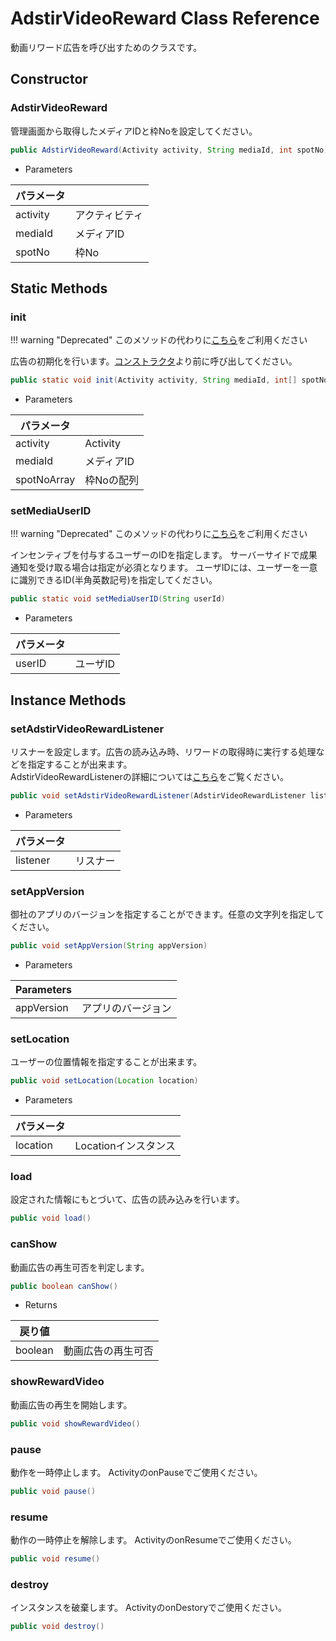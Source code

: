 # AdstirVideoReward Class Reference

動画リワード広告を呼び出すためのクラスです。

## Constructor
### AdstirVideoReward
管理画面から取得したメディアIDと枠Noを設定してください。

```java
public AdstirVideoReward(Activity activity, String mediaId, int spotNo) 
```

* Parameters

|パラメータ||
|---|---|
|activity|アクティビティ|
|mediaId|メディアID|
|spotNo|枠No|

## Static Methods

### init

!!! warning "Deprecated"
    このメソッドの代わりに[こちら](../AdstirVideoAds-Class-Reference.md#init)をご利用ください

広告の初期化を行います。[コンストラクタ](#AdstirVideoReward)より前に呼び出してください。

```java
public static void init(Activity activity, String mediaId, int[] spotNoArray)
```

* Parameters

|パラメータ||
|---|---|
|activity|Activity|
|mediaId|メディアID|
|spotNoArray|枠Noの配列|

### setMediaUserID

!!! warning "Deprecated"
    このメソッドの代わりに[こちら](../AdstirVideoAds-Class-Reference.md#setmediauserid)をご利用ください

インセンティブを付与するユーザーのIDを指定します。
サーバーサイドで成果通知を受け取る場合は指定が必須となります。
ユーザIDには、ユーザーを一意に識別できるID(半角英数記号)を指定してください。

```java
public static void setMediaUserID(String userId)
```

* Parameters

|パラメータ||
|---|---|
|userID|ユーザID|

## Instance Methods

### setAdstirVideoRewardListener
リスナーを設定します。広告の読み込み時、リワードの取得時に実行する処理などを指定することが出来ます。  
AdstirVideoRewardListenerの詳細については[こちら](AdstirNativeVideoListener-Interface-Reference.md)をご覧ください。

```java
public void setAdstirVideoRewardListener(AdstirVideoRewardListener listener)
```

* Parameters

|パラメータ||
|---|---|
|listener|リスナー|

### setAppVersion
御社のアプリのバージョンを指定することができます。任意の文字列を指定してください。

```java
public void setAppVersion(String appVersion)
```

* Parameters

|Parameters||
|---|---|
|appVersion|アプリのバージョン|

### setLocation

ユーザーの位置情報を指定することが出来ます。

```java
public void setLocation(Location location)
```

* Parameters

|パラメータ||
|---|---|
|location|Locationインスタンス|

### load

設定された情報にもとづいて、広告の読み込みを行います。

```java
public void load()
```

### canShow
動画広告の再生可否を判定します。

```java
public boolean canShow()
```

* Returns

|戻り値||
|---|---|
|boolean|動画広告の再生可否|

### showRewardVideo

動画広告の再生を開始します。

```java
public void showRewardVideo()
```

### pause

動作を一時停止します。
ActivityのonPauseでご使用ください。

```java
public void pause()
```

### resume

動作の一時停止を解除します。
ActivityのonResumeでご使用ください。

```java
public void resume()
```

### destroy

インスタンスを破棄します。
ActivityのonDestoryでご使用ください。

```java
public void destroy()
```
